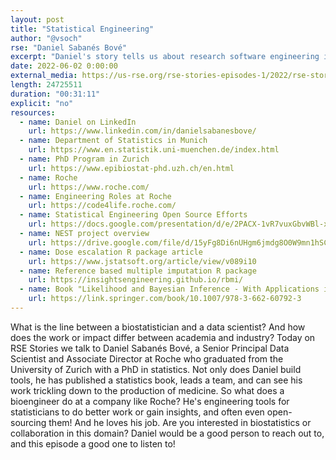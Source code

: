 ```yaml
---
layout: post
title: "Statistical Engineering"
author: "@vsoch"
rse: "Daniel Sabanés Bové"
excerpt: "Daniel's story tells us about research software engineering in biotech."
date: 2022-06-02 0:00:00
external_media: https://us-rse.org/rse-stories-episodes-1/2022/rse-stories-daniel-sabanes-bove-episode-75.mp3
length: 24725511
duration: "00:31:11"
explicit: "no"
resources:
  - name: Daniel on LinkedIn
    url: https://www.linkedin.com/in/danielsabanesbove/
  - name: Department of Statistics in Munich
    url: https://www.en.statistik.uni-muenchen.de/index.html
  - name: PhD Program in Zurich
    url: https://www.epibiostat-phd.uzh.ch/en.html
  - name: Roche
    url: https://www.roche.com/
  - name: Engineering Roles at Roche
    url: https://code4life.roche.com/
  - name: Statistical Engineering Open Source Efforts
    url: https://docs.google.com/presentation/d/e/2PACX-1vR7vuxGbvWBl-xnlYM5Zl0WUGyWFh2D4Opi5nRNVkKDdH_o3e8LwY1OaEH6wN2BfvfwPVA0Dw1kcIxO/pub?slide=id.p
  - name: NEST project overview
    url: https://drive.google.com/file/d/15yFg8Di6nUHgm6jmdg8O0W9mn1hSC_dL/view?usp=sharing
  - name: Dose escalation R package article
    url: https://www.jstatsoft.org/article/view/v089i10
  - name: Reference based multiple imputation R package
    url: https://insightsengineering.github.io/rbmi/
  - name: Book "Likelihood and Bayesian Inference - With Applications in Biology and Medicine"
    url: https://link.springer.com/book/10.1007/978-3-662-60792-3
--- 
```


What is the line between a biostatistician and a data scientist? And how does the work or impact differ between
academia and industry? Today on RSE Stories we talk to Daniel Sabanés Bové, a Senior Principal Data Scientist and Associate Director at Roche who graduated from the University of Zurich with a PhD in statistics. Not only does Daniel build tools, he has published a statistics book, leads a team, and can see his work trickling down to the production of medicine. So what does a bioengineer do at a company like Roche? He's engineering
tools for statisticians to do better work or gain insights, and often even open-sourcing them! And he loves his job.
Are you interested in biostatistics or collaboration in this domain? Daniel would be a good person to reach out to, and this episode a good one to listen to!
